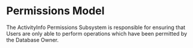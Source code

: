 # Permissions Model

The ActivityInfo Permissions Subsystem is responsible for ensuring that Users are only able to perform operations which 
have been permitted by the Database Owner.



